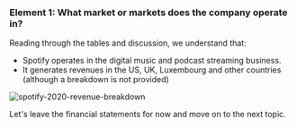 ### **Element 1: What market or markets does the company operate in?**

Reading through the tables and discussion, we understand that:

- Spotify operates in the digital music and podcast streaming business.
- It generates revenues in the US, UK, Luxembourg and other countries (although a breakdown is not provided)

![spotify-2020-revenue-breakdown](graphics/spotify-2020-revenue-breakdown.png)

Let's leave the financial statements for now and move on to the next topic.